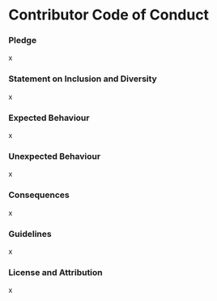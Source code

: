 # Contributor Code of Conduct 

### Pledge
x
### Statement on Inclusion and Diversity
x
### Expected Behaviour
x
### Unexpected Behaviour
x
### Consequences
x
### Guidelines
x
### License and Attribution
x

